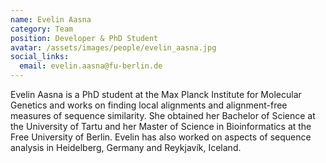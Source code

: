 ```yaml
---
name: Evelin Aasna
category: Team
position: Developer & PhD Student
avatar: /assets/images/people/evelin_aasna.jpg
social_links:
  email: evelin.aasna@fu-berlin.de
---
```

Evelin Aasna is a PhD student at the Max Planck Institute for Molecular Genetics and works on finding local alignments and alignment-free measures of sequence similarity.
She obtained her Bachelor of Science at the University of Tartu and her Master of Science in Bioinformatics at the Free University of Berlin.
Evelin has also worked on aspects of sequence analysis in Heidelberg, Germany and Reykjavík, Iceland.
